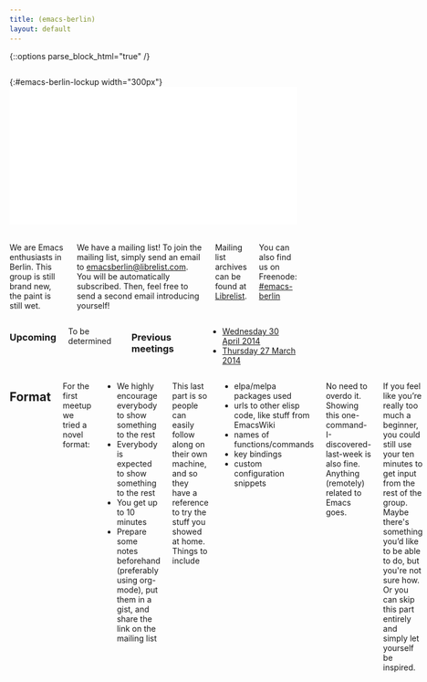 ```yaml
---
title: (emacs-berlin)
layout: default
---
```

{::options parse_block_html="true" /}

<section id="above-fold"><div class="row"><div class="large-12 columns intro-info">

{:#emacs-berlin-lockup width="300px"}
![emacs-berlin logo](img/emacs-berlin.png)

</div></div></section>

<section id="below-fold"><div class="row"><div class="medium-8 columns">

We are Emacs enthusiasts in Berlin. This group is still brand new, the paint is still wet.

We have a mailing list! To join the mailing list, simply send an email to [emacsberlin@librelist.com](mailto:emacsberlin@librelist.com). You will be automatically subscribed. Then, feel free to send a second email introducing yourself!

Mailing list archives can be found at [Librelist](http://librelist.com/browser/emacsberlin/).

You can also find us on Freenode: [#emacs-berlin](irc://chat.freenode.net/emacs-berlin)
</div><div class="medium-4 columns">

### Upcoming

To be determined

### Previous meetings

* [Wednesday 30 April 2014](https://gist.github.com/pxlpnk/11392935)
* [Thursday 27 March 2014](20140327.html)

</div></div></section>

<section id="end-fold"><div class="row"><div class="large-8 columns">


## Format

For the first meetup we tried a novel format:

* We highly encourage everybody to show something to the rest
* Everybody is expected to show something to the rest
* You get up to 10 minutes
* Prepare some notes beforehand (preferably using org-mode), put them in a gist, and     share the link on the mailing list

This last part is so people can easily follow along on their own machine, and so they have a reference to try the stuff you showed at home. Things to include

* elpa/melpa packages used
* urls to other elisp code, like stuff from EmacsWiki
* names of functions/commands
* key bindings
* custom configuration snippets

No need to overdo it. Showing this one-command-I-discovered-last-week is also fine. Anything (remotely) related to Emacs goes.

If you feel like you’re really too much a beginner, you could still use your ten minutes to get input from the rest of the group. Maybe there's something you’d like to be able to do, but you're not sure how. Or you can skip this part entirely and simply let yourself be inspired.

Afterwards we should have plenty of time left to chat, ask questions and swap ideas.

On the second meeting we didn't use any specific structure, but just
formed ad-hoc groups that hacked together on various topics of
interest which we collected before the meeting.


</div></div></section>
